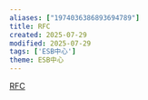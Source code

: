 ```yaml
---
aliases: ["1974036386893694789"]
title: RFC
created: 2025-07-29
modified: 2025-07-29
tags: ['ESB中心']
theme: ESB中心
---
```


[RFC](http://1)